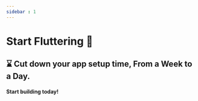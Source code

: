 ```yaml
---
sidebar : 1
---
```


# Start Fluttering 💙

## ⌛ Cut down your app setup time, From a Week to a Day.

#### Start building today!